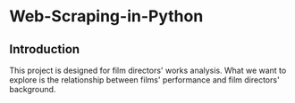 # Web-Scraping-in-Python
## Introduction
This project is designed for film directors' works analysis. What we want to explore is the relationship between films' performance and film directors' background.
